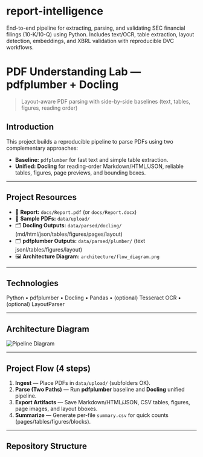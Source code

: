 # report-intelligence
End-to-end pipeline for extracting, parsing, and validating SEC financial filings (10-K/10-Q) using Python. Includes text/OCR, table extraction, layout detection, embeddings, and XBRL validation with reproducible DVC workflows.
# PDF Understanding Lab — pdfplumber + Docling
> Layout-aware PDF parsing with side-by-side baselines (text, tables, figures, reading order)

## Introduction
This project builds a reproducible pipeline to parse PDFs using two complementary approaches:
- **Baseline:** `pdfplumber` for fast text and simple table extraction.
- **Unified:** **Docling** for reading-order Markdown/HTML/JSON, reliable tables, figures, page previews, and bounding boxes.

---

## Project Resources
- 📄 **Report:** `docs/Report.pdf` (or `docs/Report.docx`)
- 🧪 **Sample PDFs:** `data/upload/`
- 🗂️ **Docling Outputs:** `data/parsed/docling/` (md/html/json/tables/figures/pages/layout)
- 🗂️ **pdfplumber Outputs:** `data/parsed/plumber/` (text jsonl/tables/figures/layout)
- 🖼️ **Architecture Diagram:** `architecture/flow_diagram.png`

---

## Technologies
Python • pdfplumber • Docling • Pandas • (optional) Tesseract OCR • (optional) LayoutParser

---

## Architecture Diagram
![Pipeline Diagram](architecture/flow_diagram.png)

---

## Project Flow (4 steps)
1. **Ingest** — Place PDFs in `data/upload/` (subfolders OK).
2. **Parse (Two Paths)** — Run **pdfplumber** baseline and **Docling** unified pipeline.
3. **Export Artifacts** — Save Markdown/HTML/JSON, CSV tables, figures, page images, and layout bboxes.
4. **Summarize** — Generate per-file `summary.csv` for quick counts (pages/tables/figures/blocks).

---

## Repository Structure
